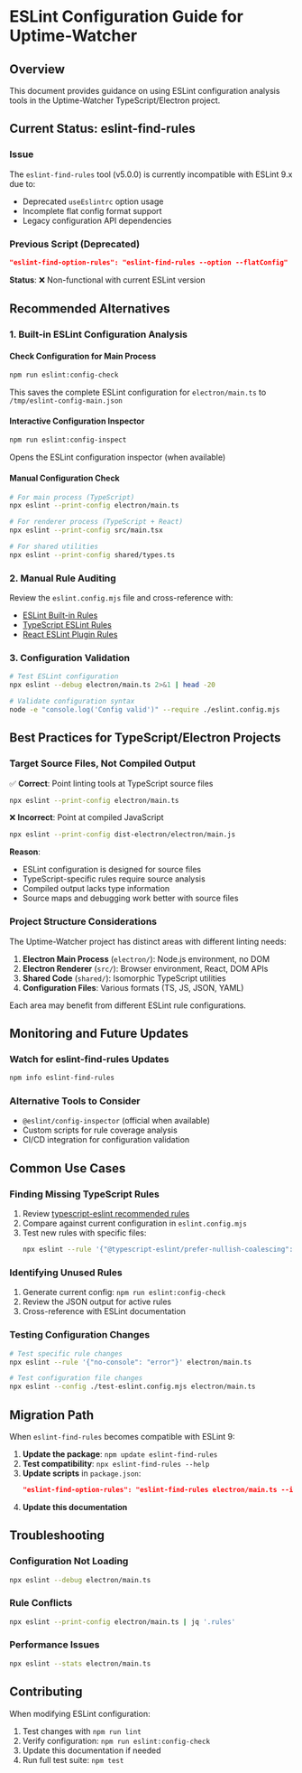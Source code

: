 # ESLint Configuration Guide for Uptime-Watcher

## Overview

This document provides guidance on using ESLint configuration analysis tools in the Uptime-Watcher TypeScript/Electron project.

## Current Status: eslint-find-rules

### Issue
The `eslint-find-rules` tool (v5.0.0) is currently incompatible with ESLint 9.x due to:
- Deprecated `useEslintrc` option usage
- Incomplete flat config format support
- Legacy configuration API dependencies

### Previous Script (Deprecated)
```json
"eslint-find-option-rules": "eslint-find-rules --option --flatConfig"
```

**Status**: ❌ Non-functional with current ESLint version

## Recommended Alternatives

### 1. Built-in ESLint Configuration Analysis

#### Check Configuration for Main Process
```bash
npm run eslint:config-check
```
This saves the complete ESLint configuration for `electron/main.ts` to `/tmp/eslint-config-main.json`

#### Interactive Configuration Inspector
```bash
npm run eslint:config-inspect
```
Opens the ESLint configuration inspector (when available)

#### Manual Configuration Check
```bash
# For main process (TypeScript)
npx eslint --print-config electron/main.ts

# For renderer process (TypeScript + React)
npx eslint --print-config src/main.tsx

# For shared utilities
npx eslint --print-config shared/types.ts
```

### 2. Manual Rule Auditing

Review the `eslint.config.mjs` file and cross-reference with:
- [ESLint Built-in Rules](https://eslint.org/docs/latest/rules/)
- [TypeScript ESLint Rules](https://typescript-eslint.io/rules/)
- [React ESLint Plugin Rules](https://github.com/jsx-eslint/eslint-plugin-react#list-of-supported-rules)

### 3. Configuration Validation

```bash
# Test ESLint configuration
npx eslint --debug electron/main.ts 2>&1 | head -20

# Validate configuration syntax
node -e "console.log('Config valid')" --require ./eslint.config.mjs
```

## Best Practices for TypeScript/Electron Projects

### Target Source Files, Not Compiled Output

✅ **Correct**: Point linting tools at TypeScript source files
```bash
npx eslint --print-config electron/main.ts
```

❌ **Incorrect**: Point at compiled JavaScript
```bash
npx eslint --print-config dist-electron/electron/main.js
```

**Reason**: 
- ESLint configuration is designed for source files
- TypeScript-specific rules require source analysis
- Compiled output lacks type information
- Source maps and debugging work better with source files

### Project Structure Considerations

The Uptime-Watcher project has distinct areas with different linting needs:

1. **Electron Main Process** (`electron/`): Node.js environment, no DOM
2. **Electron Renderer** (`src/`): Browser environment, React, DOM APIs
3. **Shared Code** (`shared/`): Isomorphic TypeScript utilities
4. **Configuration Files**: Various formats (TS, JS, JSON, YAML)

Each area may benefit from different ESLint rule configurations.

## Monitoring and Future Updates

### Watch for eslint-find-rules Updates
```bash
npm info eslint-find-rules
```

### Alternative Tools to Consider
- `@eslint/config-inspector` (official when available)
- Custom scripts for rule coverage analysis
- CI/CD integration for configuration validation

## Common Use Cases

### Finding Missing TypeScript Rules
1. Review [typescript-eslint recommended rules](https://typescript-eslint.io/rules/)
2. Compare against current configuration in `eslint.config.mjs`
3. Test new rules with specific files:
   ```bash
   npx eslint --rule '{"@typescript-eslint/prefer-nullish-coalescing": "warn"}' electron/main.ts
   ```

### Identifying Unused Rules
1. Generate current config: `npm run eslint:config-check`
2. Review the JSON output for active rules
3. Cross-reference with ESLint documentation

### Testing Configuration Changes
```bash
# Test specific rule changes
npx eslint --rule '{"no-console": "error"}' electron/main.ts

# Test configuration file changes
npx eslint --config ./test-eslint.config.mjs electron/main.ts
```

## Migration Path

When `eslint-find-rules` becomes compatible with ESLint 9:

1. **Update the package**: `npm update eslint-find-rules`
2. **Test compatibility**: `npx eslint-find-rules --help`
3. **Update scripts** in `package.json`:
   ```json
   "eslint-find-option-rules": "eslint-find-rules electron/main.ts --include deprecated"
   ```
4. **Update this documentation**

## Troubleshooting

### Configuration Not Loading
```bash
npx eslint --debug electron/main.ts
```

### Rule Conflicts
```bash
npx eslint --print-config electron/main.ts | jq '.rules'
```

### Performance Issues
```bash
npx eslint --stats electron/main.ts
```

## Contributing

When modifying ESLint configuration:
1. Test changes with `npm run lint`
2. Verify configuration: `npm run eslint:config-check`
3. Update this documentation if needed
4. Run full test suite: `npm test`